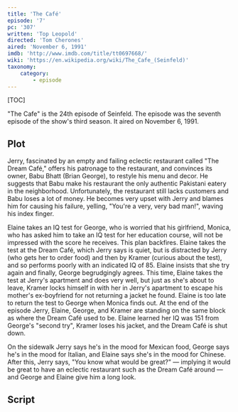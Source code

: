 ```yaml
---
title: 'The Café'
episode: '7'
pc: '307'
written: 'Top Leopold'
directed: 'Tom Cherones'
aired: 'November 6, 1991'
imdb: 'http://www.imdb.com/title/tt0697668/'
wiki: 'https://en.wikipedia.org/wiki/The_Cafe_(Seinfeld)'
taxonomy:
    category:
        - episode
---
```


[TOC]

"The Cafe" is the 24th episode of Seinfeld. The episode was the seventh episode of the show's third season. It aired on November 6, 1991.

## Plot

Jerry, fascinated by an empty and failing eclectic restaurant called "The Dream Café," offers his patronage to the restaurant, and convinces its owner, Babu Bhatt (Brian George), to restyle his menu and decor. He suggests that Babu make his restaurant the only authentic Pakistani eatery in the neighborhood. Unfortunately, the restaurant still lacks customers and Babu loses a lot of money. He becomes very upset with Jerry and blames him for causing his failure, yelling, "You're a very, very bad man!", waving his index finger.

Elaine takes an IQ test for George, who is worried that his girlfriend, Monica, who has asked him to take an IQ test for her education course, will not be impressed with the score he receives. This plan backfires. Elaine takes the test at the Dream Café, which Jerry says is quiet, but is distracted by Jerry (who gets her to order food) and then by Kramer (curious about the test), and so performs poorly with an indicated IQ of 85. Elaine insists that she try again and finally, George begrudgingly agrees. This time, Elaine takes the test at Jerry's apartment and does very well, but just as she's about to leave, Kramer locks himself in with her in Jerry's apartment to escape his mother's ex-boyfriend for not returning a jacket he found. Elaine is too late to return the test to George when Monica finds out. At the end of the episode Jerry, Elaine, George, and Kramer are standing on the same block as where the Dream Café used to be. Elaine learned her IQ was 151 from George's "second try", Kramer loses his jacket, and the Dream Café is shut down.

On the sidewalk Jerry says he's in the mood for Mexican food, George says he's in the mood for Italian, and Elaine says she's in the mood for Chinese. After this, Jerry says, "You know what would be great?" — implying it would be great to have an eclectic restaurant such as the Dream Café around — and George and Elaine give him a long look.

## Script
